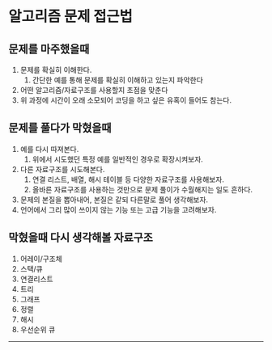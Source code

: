 # 알고리즘 문제 접근법

## 문제를 마주했을때

1. 문제를 확실히 이해한다.
    1. 간단한 예를 통해 문제를 확실히 이해하고 있는지 파악한다
2. 어떤 알고리즘/자료구조를 사용할지 초점을 맞춘다
3. 위 과정에 시간이 오래 소모되어 코딩을 하고 싶은 유혹이 들어도 참는다.

## 문제를 풀다가 막혔을때

1. 예를 다시 따져본다.
    1. 위에서 시도했던 특정 예를 일반적인 경우로 확장시켜보자.
2. 다른 자료구조를 시도해본다. 
    1. 연결 리스트, 배열, 해시 테이블 등 다양한 자료구조를 사용해보자. 
    2. 올바른 자료구조를 사용하는 것만으로 문제 풀이가 수월해지는 일도 흔하다.
3. 문제의 본질을 뽑아내어, 본질은 같되 다른말로 풀어 생각해보자. 
4. 언어에서 그리 많이 쓰이지 않는 기능 또는 고급 기능을 고려해보자.

## 막혔을때 다시 생각해볼 자료구조
1. 어레이/구조체
2. 스택/큐
3. 연결리스트
4. 트리
5. 그래프
6. 정렬
7. 해시
8. 우선순위 큐
---
